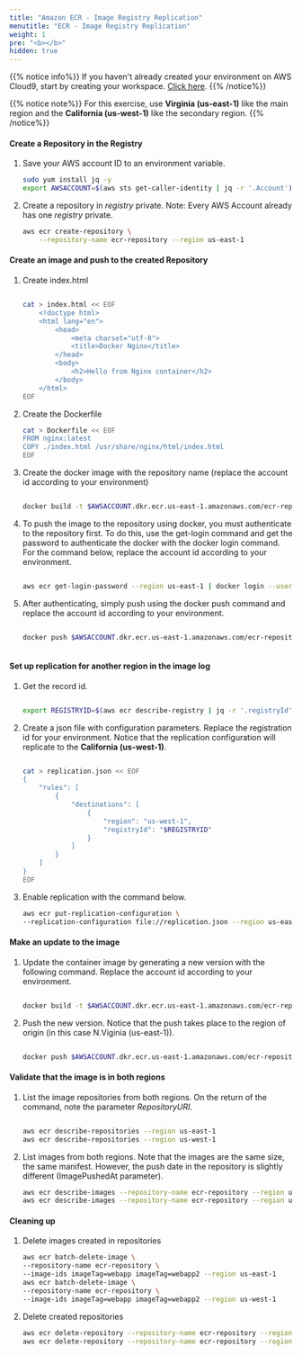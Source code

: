 ```yaml
---
title: "Amazon ECR - Image Registry Replication"
menutitle: "ECR - Image Registry Replication"
weight: 1
pre: "<b></b>"
hidden: true
---
```



{{% notice info%}}
If you haven't already created your environment on AWS Cloud9, start by creating your workspace. [Click here](pt/../../../../prereqs/workspace/workspace).
{{% /notice%}}

{{% notice note%}}
For this exercise, use **Virginia (us-east-1)** like the main region and the **California (us-west-1)** like the secondary region.
{{% /notice%}}

#### Create a Repository in the Registry

1.  Save your AWS account ID to an environment variable.
    ```bash
    sudo yum install jq -y
    export AWSACCOUNT=$(aws sts get-caller-identity | jq -r '.Account')
    ```

2.  Create a repository in *registry* private. Note: Every AWS Account already has one *registry* private.

    ```bash
    aws ecr create-repository \
        --repository-name ecr-repository --region us-east-1
    ```

#### Create an image and push to the created Repository

1.  Create index.html

    ```bash

    cat > index.html << EOF
        <!doctype html>
        <html lang="en">
            <head>
                <meta charset="utf-8">
                <title>Docker Nginx</title>
            </head>
            <body>
                <h2>Hello from Nginx container</h2>
            </body>
        </html>
    EOF

    ```

2.  Create the Dockerfile

    ```bash
    cat > Dockerfile << EOF
    FROM nginx:latest
    COPY ./index.html /usr/share/nginx/html/index.html
    EOF
    ```

3.  Create the docker image with the repository name (replace the account id according to your environment)

    ```bash

    docker build -t $AWSACCOUNT.dkr.ecr.us-east-1.amazonaws.com/ecr-repository:webapp .

    ```

4.  To push the image to the repository using docker, you must authenticate to the repository first. To do this, use the get-login command and get the password to authenticate the docker with the docker login command. For the command below, replace the account id according to your environment.

    ```bash

    aws ecr get-login-password --region us-east-1 | docker login --username AWS --password-stdin $AWSACCOUNT.dkr.ecr.us-east-1.amazonaws.com

    ```

5.  After authenticating, simply push using the docker push command and replace the account id according to your environment.

    ```bash

    docker push $AWSACCOUNT.dkr.ecr.us-east-1.amazonaws.com/ecr-repository:webapp
        
    ```

#### Set up replication for another region in the image log

1.  Get the record id.

    ```bash

    export REGISTRYID=$(aws ecr describe-registry | jq -r '.registryId')

    ```

2.  Create a json file with configuration parameters. Replace the registration id for your environment. Notice that the replication configuration will replicate to the **California (us-west-1)**.

    ```bash

    cat > replication.json << EOF
    { 
        "rules": [ 
            { 
                "destinations": [ 
                    {
                        "region": "us-west-1", 
                        "registryId": "$REGISTRYID" 
                    } 
                ] 
            } 
        ] 
    } 
    EOF

    ```

3.  Enable replication with the command below.

    ```bash
    aws ecr put-replication-configuration \
    --replication-configuration file://replication.json --region us-east-1
    ```

#### Make an update to the image

1.  Update the container image by generating a new version with the following command. Replace the account id according to your environment.

    ```bash

    docker build -t $AWSACCOUNT.dkr.ecr.us-east-1.amazonaws.com/ecr-repository:webapp2 .

    ```

2.  Push the new version. Notice that the push takes place to the region of origin (in this case N.Viginia (us-east-1)).

    ```bash

    docker push $AWSACCOUNT.dkr.ecr.us-east-1.amazonaws.com/ecr-repository:webapp2

    ```

#### Validate that the image is in both regions

1.  List the image repositories from both regions. On the return of the command, note the parameter *RepositoryURI*.

    ```bash

    aws ecr describe-repositories --region us-east-1
    aws ecr describe-repositories --region us-west-1

    ```

2.  List images from both regions. Note that the images are the same size, the same manifest. However, the push date in the repository is slightly different (ImagePushedAt parameter).

    ```bash
    aws ecr describe-images --repository-name ecr-repository --region us-east-1
    aws ecr describe-images --repository-name ecr-repository --region us-west-1
    ```

#### Cleaning up

1.  Delete images created in repositories
    ```bash
    aws ecr batch-delete-image \
    --repository-name ecr-repository \
    --image-ids imageTag=webapp imageTag=webapp2 --region us-east-1
    aws ecr batch-delete-image \
    --repository-name ecr-repository \
    --image-ids imageTag=webapp imageTag=webapp2 --region us-west-1
    ```

2.  Delete created repositories
    ```bash
    aws ecr delete-repository --repository-name ecr-repository --region us-east-1
    aws ecr delete-repository --repository-name ecr-repository --region us-west-1
    ```
